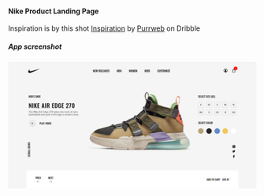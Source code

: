 #### Nike Product Landing Page

Inspiration is by this shot [Inspiration](https://dribbble.com/shots/7586462-Nike-Promo-Page-Design-Concept) by [Purrweb](https://dribbble.com/purrweb) on Dribble

##### App screenshot

![Screenshot](https://github.com/OrekuD/nike-product-page/blob/master/src/assets/screenshot/image.png?raw=true)
